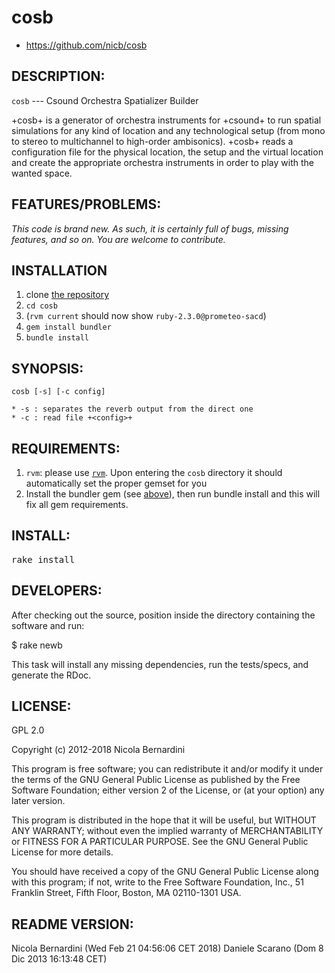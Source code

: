 # cosb

* https://github.com/nicb/cosb

## DESCRIPTION:

`cosb` --- Csound Orchestra Spatializer Builder

+cosb+ is a generator of  orchestra  instruments  for  +csound+  to  run
spatial simulations for any kind of location and any technological setup
(from mono to stereo to multichannel to high-order ambisonics). +cosb+ reads
a configuration file for the physical location, the setup and the virtual
location and create the appropriate orchestra instruments in order to
play with the wanted space.

## FEATURES/PROBLEMS:

*This code is brand new. As such, it is certainly full of bugs, missing
features, and so on. You are welcome to contribute.*

## INSTALLATION

1. clone [the repository](https://github.com/nicb/cosb)
1. `cd cosb`
1. (`rvm current` should now show `ruby-2.3.0@prometeo-sacd`)
1. `gem install bundler`
1. `bundle install`

## SYNOPSIS:

  `cosb [-s] [-c config]`

	* -s : separates the reverb output from the direct one
	* -c : read file +<config>+

## REQUIREMENTS:

1. `rvm`: please use [`rvm`](https://rvm.io). Upon entering the `cosb`
   directory it should automatically set the proper gemset for you
1. Install the bundler gem (see [above](#INSTALLATION)), then run bundle install and this will fix all gem requirements.

## INSTALL:

<tt>rake install</tt>

## DEVELOPERS:

After checking out the source, position inside the directory containing the software and run:

  $ rake newb

This task will install any missing dependencies, run the tests/specs,
and generate the RDoc.

## LICENSE:

GPL 2.0

Copyright (c) 2012-2018 Nicola Bernardini

This program is free software; you can redistribute it and/or modify
it under the terms of the GNU General Public License as published by
the Free Software Foundation; either version 2 of the License, or
(at your option) any later version.

This program is distributed in the hope that it will be useful,
but WITHOUT ANY WARRANTY; without even the implied warranty of
MERCHANTABILITY or FITNESS FOR A PARTICULAR PURPOSE.  See the
GNU General Public License for more details.

You should have received a copy of the GNU General Public License along
with this program; if not, write to the Free Software Foundation, Inc.,
51 Franklin Street, Fifth Floor, Boston, MA 02110-1301 USA.

## README VERSION:

Nicola Bernardini (Wed Feb 21 04:56:06 CET 2018)
Daniele Scarano (Dom  8 Dic 2013 16:13:48 CET)
